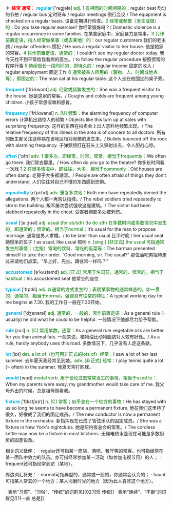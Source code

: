 ☀ <font color="red">**经常 通常：**</font>
<font color="sky blue">**regular**</font> ['reɡjələ] 
<font color="rgb(227, 108, 9)">adj. 1 有相同的时间间隔的：</font>regular beat 均匀的节拍 / regular bus 定时班车 / regular meetings 例行会议 / The equipment is checked on a regular basis. 设备定期进行检查。<font color="rgb(227, 108, 9)">2 经常或频繁（发生或做）的：</font>Do you take regular exercise? 你经常锻炼吗？/ Domestic violence is a regular occurrence in some families. 在某些家庭中，家庭暴力是常事。<font color="rgb(227, 108, 9)">3 只作前置定语，指人经常做某事（或去某地）的：</font>our regular customers 我们的老主顾 / regular offenders 惯犯 / He was a regular visitor to her house. 他是她家的常客。<font color="rgb(227, 108, 9)">4 只作前置定语，通常的：</font>I couldn’t see my regular doctor today. 我今天找不到平常给我看病的医生。/ to follow the regular procedure 按照惯常的程序行事 <font color="rgb(227, 108, 9)">5 持续很长一段时间的，即持久的：</font>regular income 固定的收入 / regular employment 固定工作 <font color="rgb(227, 108, 9)">6 通常被某人所用的（事物、人、时间或地点等），即固定的：</font>The man sat at his regular table. 这个人坐在他固定的桌子旁。

<font color="sky blue">**frequent**</font> ['fri:kwənt] 
<font color="rgb(227, 108, 9)">adj. 经常或频繁发生的：</font>She was a frequent visitor to the house. 她是这家的常客。/ Coughs and colds are frequent among young children. 小孩子常患咳嗽和感冒。
           
<font color="sky blue">**frequency**</font> [ˈfri:kwənsi]
<font color="rgb(227, 108, 9)">n. [U] 频繁：</font>the alarming frequency of computer errors 计算机出错惊人的频繁 / Objects like this turn up at sales with surprising frequency. 这样的东西在拍卖会上出人意料地频繁出现。/ The relative frequency of this illness in the area is of concern to all doctors. 所有的医生都关注这种病在该地区相对频繁的发生率。/ Bullets bounced off the rock with alarming frequency. 子弹频频打在石头上又弹射出去，令人胆战心惊。

<font color="sky blue">**often**</font> ['ɒfn] 
<font color="rgb(227, 108, 9)">adv. 1 很多次，即经常，时常，常常，相当于frequently：</font>We often go there. 我们常去那里。/ How often do you go to the theatre? 你多长时间看一次戏？<font color="rgb(227, 108, 9)">2 在很多情况中，即往往，大多，相当于commonly：</font>Old houses are often damp. 老房子大多都潮湿。/ People are often afraid of things they don’t understand. 人们往往对自己不懂的东西感到恐惧。
           
<font color="sky blue">**repeatedly**</font> [rɪˈpi:tɪd] 
<font color="rgb(227, 108, 9)">adv. 重复多次地：</font>Both men have repeatedly denied the allegations. 两个人都一再否认指控。/ The rebel soldiers tried repeatedly to storm the building. 叛军屡次尝试强攻这座建筑。/ The victim had been stabbed repeatedly in the chest. 受害者胸部多处被刺伤。

<font color="sky blue">**usual**</font> ['ju:ӡʊəl] 
<font color="rgb(227, 108, 9)">adj. usual (for sb/sth) (to do sth) 在多数时间或多数情况中发生的，即通常的；惯常的。相当于normal：</font>It’s usual for the man to propose marriage. 通常是男人求婚。/ to be later than usual 比平时晚 / her usual seat 她惯坐的位子 / as usual, like usual 照例 <font color="rgb(227, 108, 9)">n. [sing.] [非正式] the usual 可指通常发生的事情；（尤指）常喝的饮料、常吃的饭菜等：</font>The barman presented himself to take their order. “Good morning, sir. The usual?” 那位酒吧男招待走过来请他们点菜。“早上好，先生。跟往常一样吗？”

<font color="sky blue">**accustomed**</font> [ə'kʌstəmd] 
<font color="rgb(227, 108, 9)">adj. [正式] 常用于名词前，通常的、惯常的，相当于habitual：</font>his accustomed seat 他常坐的座位

<font color="sky blue">**typical**</font> ['tɪpɪkl] 
<font color="rgb(227, 108, 9)">adj. 以通常的方式发生的；表明某事物的通常样态的。如一贯的，通常的，相当于normal。强调具有往常的特征：</font>A typical working day for me begins at 7.30. 我的工作日一般在7:30开始。

<font color="sky blue">**general**</font> ['dӡenərəl] 
<font color="rgb(227, 108, 9)">adj. 通常的，一般的，常作前置定语：</font>As a general rule (= usually) he did what he could to be helpful. 一般情况下他都尽力给予帮助。

<font color="sky blue">**rule**</font> [ru:l] 
<font color="rgb(227, 108, 9)">n. [C] 常用单数，通常：</font>As a general rule vegetable oils are better for you than animal fats. 一般来说，植物油比动物脂肪对人较有好处。/ As a rule, hardly anybody uses this road. 多数情况下，几乎没有人走这条路。

<font color="sky blue">**lot**</font> [lɒt] 
<font color="rgb(227, 108, 9)">det. a lot of（也可用非正式的lots of）经常：</font>I saw a lot of her last summer. 去年夏天我经常见到她。<font color="rgb(227, 108, 9)">adv. [非正式] 经常：</font>I play tennis quite a lot (= often) in the summer. 我夏天常打网球。

<font color="sky blue">**would**</font> [wʊd] 
<font color="rgb(227, 108, 9)">modal verb. 用于谈论过去常常发生的事情，相当于used to：</font>When my parents were away, my grandmother would take care of me. 我父母外出的时候，总是祖母照看我。
           
<font color="sky blue">**fixture**</font> [ˈfɪkstʃə(r)]
<font color="rgb(227, 108, 9)">n. [C] 常客；似乎总在一个地方的事物：</font>He has stayed with us so long he seems to have become a permanent fixture. 他在我们这里待了很久，好像成了我们的固定成员。/ The new conductor is now a permanent fixture in the orchestra. 新指挥现在已成了管弦乐队的固定成员。/ She was a fixture in New York's nightclubs. 她是纽约夜总会的常客。/ The cordless kettle may now be a fixture in most kitchens. 无绳电热水壶现在可能是多数厨房的固定设备。

相关词义延伸：
· regular还可指某一商店、酒吧、餐厅等的常客。也可指经常在某一团队中效力的队员。亦可指经常参加某一活动（如参加电视节目）的人；
· frequent还可指经常到访（某地）。

周边词汇补充：
· normal可指典型的，通常或一般的，你通常会认为的；
· haunt可指某人常去的一个地方；某人消磨时光的地方（因为此人喜欢这个地方）。

· 表示“习惯”、“习俗”、“传统”的词群见[[02习惯 传统]]
· 表示“连续”、“不断”的词群见[[11一直 总是]]
